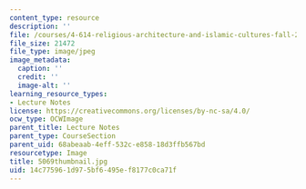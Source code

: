 ```yaml
---
content_type: resource
description: ''
file: /courses/4-614-religious-architecture-and-islamic-cultures-fall-2002/14c775961d975bf6495ef8177c0ca71f_5069thumbnail.jpg
file_size: 21472
file_type: image/jpeg
image_metadata:
  caption: ''
  credit: ''
  image-alt: ''
learning_resource_types:
- Lecture Notes
license: https://creativecommons.org/licenses/by-nc-sa/4.0/
ocw_type: OCWImage
parent_title: Lecture Notes
parent_type: CourseSection
parent_uid: 68abeaab-4eff-532c-e858-18d3ffb567bd
resourcetype: Image
title: 5069thumbnail.jpg
uid: 14c77596-1d97-5bf6-495e-f8177c0ca71f
---
```

